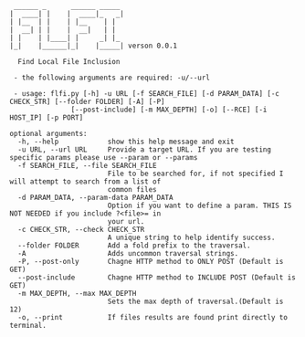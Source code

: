      ______ _      ______ _____ 
    |  ____| |    |  ____|_   _|
    | |__  | |    | |__    | |  
    |  __| | |    |  __|   | |  
    | |    | |____| |     _| |_ 
    |_|    |______|_|    |_____| verson 0.0.1

      Find Local File Inclusion 
``` 
 - the following arguments are required: -u/--url

 - usage: flfi.py [-h] -u URL [-f SEARCH_FILE] [-d PARAM_DATA] [-c CHECK_STR] [--folder FOLDER] [-A] [-P]
               [--post-include] [-m MAX_DEPTH] [-o] [--RCE] [-i HOST_IP] [-p PORT]

optional arguments:
  -h, --help            show this help message and exit
  -u URL, --url URL     Provide a target URL. If you are testing specific params please use --param or --params
  -f SEARCH_FILE, --file SEARCH_FILE
                        File to be searched for, if not specified I will attempt to search from a list of
                        common files
  -d PARAM_DATA, --param-data PARAM_DATA
                        Option if you want to define a param. THIS IS NOT NEEDED if you include ?<file>= in
                        your url.
  -c CHECK_STR, --check CHECK_STR
                        A unique string to help identify success.
  --folder FOLDER       Add a fold prefix to the traversal.
  -A                    Adds uncommon traversal strings.
  -P, --post-only       Chagne HTTP method to ONLY POST (Default is GET)
  --post-include        Chagne HTTP method to INCLUDE POST (Default is GET)
  -m MAX_DEPTH, --max MAX_DEPTH
                        Sets the max depth of traversal.(Default is 12)
  -o, --print           If files results are found print directly to terminal.
  ```

